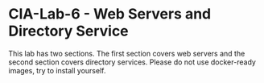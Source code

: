 # CIA-Lab-6 - Web Servers and Directory Service
This lab has two sections. The first section covers web servers and the second section covers directory services. Please do not use docker-ready images, try to install yourself.
